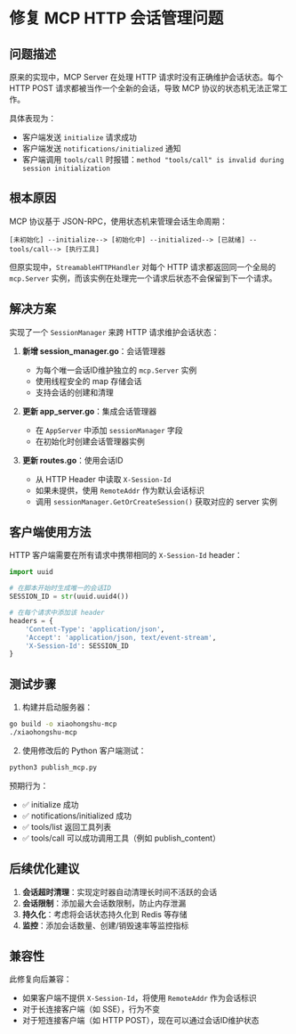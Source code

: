 # 修复 MCP HTTP 会话管理问题

## 问题描述

原来的实现中，MCP Server 在处理 HTTP 请求时没有正确维护会话状态。每个 HTTP POST 请求都被当作一个全新的会话，导致 MCP 协议的状态机无法正常工作。

具体表现为：
- 客户端发送 `initialize` 请求成功
- 客户端发送 `notifications/initialized` 通知
- 客户端调用 `tools/call` 时报错：`method "tools/call" is invalid during session initialization`

## 根本原因

MCP 协议基于 JSON-RPC，使用状态机来管理会话生命周期：

```
[未初始化] --initialize--> [初始化中] --initialized--> [已就绪] --tools/call--> [执行工具]
```

但原实现中，`StreamableHTTPHandler` 对每个 HTTP 请求都返回同一个全局的 `mcp.Server` 实例，而该实例在处理完一个请求后状态不会保留到下一个请求。

## 解决方案

实现了一个 `SessionManager` 来跨 HTTP 请求维护会话状态：

1. **新增 session_manager.go**：会话管理器
   - 为每个唯一会话ID维护独立的 `mcp.Server` 实例
   - 使用线程安全的 map 存储会话
   - 支持会话的创建和清理

2. **更新 app_server.go**：集成会话管理器
   - 在 `AppServer` 中添加 `sessionManager` 字段
   - 在初始化时创建会话管理器实例

3. **更新 routes.go**：使用会话ID
   - 从 HTTP Header 中读取 `X-Session-Id`
   - 如果未提供，使用 `RemoteAddr` 作为默认会话标识
   - 调用 `sessionManager.GetOrCreateSession()` 获取对应的 server 实例

## 客户端使用方法

HTTP 客户端需要在所有请求中携带相同的 `X-Session-Id` header：

```python
import uuid

# 在脚本开始时生成唯一的会话ID
SESSION_ID = str(uuid.uuid4())

# 在每个请求中添加该 header
headers = {
    'Content-Type': 'application/json',
    'Accept': 'application/json, text/event-stream',
    'X-Session-Id': SESSION_ID
}
```

## 测试步骤

1. 构建并启动服务器：
```bash
go build -o xiaohongshu-mcp
./xiaohongshu-mcp
```

2. 使用修改后的 Python 客户端测试：
```bash
python3 publish_mcp.py
```

预期行为：
- ✅ initialize 成功
- ✅ notifications/initialized 成功
- ✅ tools/list 返回工具列表
- ✅ tools/call 可以成功调用工具（例如 publish_content）

## 后续优化建议

1. **会话超时清理**：实现定时器自动清理长时间不活跃的会话
2. **会话限制**：添加最大会话数限制，防止内存泄漏
3. **持久化**：考虑将会话状态持久化到 Redis 等存储
4. **监控**：添加会话数量、创建/销毁速率等监控指标

## 兼容性

此修复向后兼容：
- 如果客户端不提供 `X-Session-Id`，将使用 `RemoteAddr` 作为会话标识
- 对于长连接客户端（如 SSE），行为不变
- 对于短连接客户端（如 HTTP POST），现在可以通过会话ID维护状态
